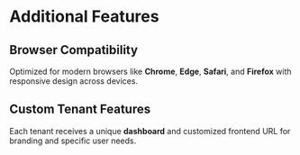 # Additional Features

## Browser Compatibility
Optimized for modern browsers like **Chrome**, **Edge**, **Safari**, and **Firefox** with responsive design across devices.

## Custom Tenant Features
Each tenant receives a unique **dashboard** and customized frontend URL for branding and specific user needs.
